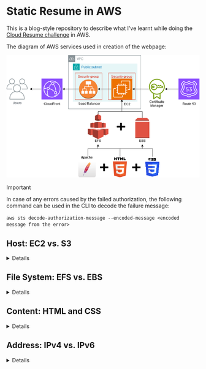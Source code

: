 # Static Resume in AWS
This is a blog-style repository to describe what I've learnt while doing the [Cloud Resume challenge](https://cloudresumechallenge.dev/docs/the-challenge/aws/) in AWS.

The diagram of AWS services used in creation of the webpage:

![Illustration](/Pics/Static%20Resume.png "The diagram showcasing the AWS services used in this practical exercise.")

> [!IMPORTANT]
> In case of any errors caused by the failed authorization, the following command can be used in the CLI to decode the failure message:
> 
> `aws sts decode-authorization-message --encoded-message <encoded message from the error>`
## Host: EC2 vs. S3
<details>

While the authors of the challenge recommended choosing S3 - which makes a lot of sense for static web-pages - I decided to go for EC2 for a couple of reasons. First, I wanted to get some first-hand experience with setting up an Apache server, and second, it was my first real hands-on experience working with Linux, and I was excited to give it a try.

Amazon offers several of their specialized Amazon Linux AMIs, but I opted for Ubuntu as a popular and well-documented OS. It turned out to be the right decision, as every problem I encountered during my work was already covered in helpful threads on Stack Overflow and reddit. It was also a great way to learn more about how SSH connections work - either directly or via a bastion host for instances in private subnets.

Some of the useful and most common commands that I learnt include:

**ls** - lists the contents of the current directory. Helpful options: **-a** to list all entries, **-s** to print the file size, **-l** to present the results in the long list format.

**lsblk** - lists the information about current volumes and partitions. Useful to keep track of the connected EFS and EBS volumes.

**clear** - clears the screen for convenience.

**pwd** - prints the current directory name.

**cd ..** - navigates up a directory.

**whoami** - shows the name of the current user.

**tty** - prints the name of the terminal connected to standard input.

**df** - view the information about the file systems. Useful to keep track of the connected EFS and EBS volumes and to search the instance for large outdated files in need of a clean-up. It helped me to quickly find and remove an obsolete swap file after a hibernation. Helpful options: **-h** for a more convenient presentation of file and directory sizes.

**sudo su -** and **sudo passwd [username]** - useful for changing the default passwords of the root and ubuntu users.

**echo "text" > path/file.txt** - writes the contents of "text" to the specified file. Can also be used in the user data section when spinning up a new instance, e.g., to write something to index.html on start-up.

**cat path/file.txt** - shows (concatenates) the standard output of a file. Easier and faster than viewing a document in vim every time.

**sudo ncdu -x /path/** - uses NCDU disk utility to provide a convenient text-based UI to quickly navigate through directories and check their size. **/path/** denotes the partition, can be replaced with **/** for the root file system. **-x** performs a full scan.
</details>

## File System: EFS vs. EBS
<details>
  
The next choice was between EFS and EBS, so I asked myself: Why not both? Working with these file systems taught me about mounting and unmounting them to an instance and automating the process via the **/etc/fstab** configuration.

EBS is straightforward in that regard and only requires editing the inbound rules in the corresponding security groups, but EFS also needs a mounting point that can be found by going to the EFS menu in AWS Console, choosing the newly created file system, selecting View Details, and then Attach.

Then, to avoid repeating this process upon stopping and restarting the instance, the mount sudo command has to be added at the end of **/etc/fstab** file.

Some of the useful and most common commands that I learnt include:

**sudo mount [options] File_System_Name:/ /path** - mounts the file system at the designated path. Helpful options: **-f** to test the mounting process in a dry run, **-a** to mount all the file systems in fstab, **-v** for a verbose description of what's being done.

One especially important detail was learning the difference between **efs** and **nfs4** options in the manual mounting process. Amazon provides EFS mount helper to simplify the automatic mounting process, but without the set of **amazon-efs-utils** tools, this option has to be changed to **nfs4** in the **sudo mount** command to avoid errors.
</details>

## Content: HTML and CSS
<details>

After setting up the server, it was the time to figure out how to write the web content. Learning the difference and use cases behind HTML and CSS allowed me to differentiate between the structure and style of my web page and understand the reasons behind the best practices associated with them.

I figured out how to create multiple pages in **/var/www/** sub-directories and connect them with `<a href="filename.html"></a>` commands. I made sure to avoid any individual style edits in my HTML files for this project and do all the formatting via the CSS, although the option to correct particular elements with the inline `style` attributes within elements or with the `<style></style>` element within the `<head>` section is also helpful in a pinch and overrides whatever is written in the attached CSS.

A quick example:

`<li style="color:green;">List Item</li>` - produces a green list item.

While this fragment defines an internal CSS for an entire page: 

```
<!DOCTYPE html>
<html>
<head>
<style>
body {background-color: powderblue;}
h1   {color: blue;}
p    {color: red;}
</style>
</head>
<body>

<h1>This is a heading</h1>
<p>This is a paragraph.</p>

</body>
</html>
```
</details>

## Address: IPv4 vs. IPv6
<details>
  
Ever since AWS started to charge $0.005/h per IPv4 in February, I considered switching to IPv6 as a matter of experiment. 

Such services as an Application Load Balancer require a minimum of two subnets with their own public IPs, and another Elastic IPv4 is needed for my EC2 to make sure it remains in place after stopping and starting the instance. 

I ended up preserving the IPv4 architecture, because the Load Balancer does not support IPv6-only setup - the only option is dual-stack, which does not help my situation. And while load balancing is not strictly needed for a small project like that, I wanted to keep it to showcase the operation on a small scale.

Still, it was a helpful experience figuring out how to switch an EC2 instance from IPv4 to IPv6, and I am leaving a short instruction about it here for the future reference. The process involves adding a CIDR block in three key areas: first the VPC where EC2 is located, then the VPC's subnet, then the subnet's network interface.

1. Navigate to the VPC in which your EC2 instance is located.
2. Click the **VPC ID**, then **Actions**, then **Edit CIDR**.
   ![Illustration](/Pics/firefox_dn03KSoPBb.gif "A small GIF demo.")
3. Click **Add new IPv6 CIDR** and select **Amazon-provided IPv6 CIDR block**.
4. In the VPC menu, choose the main route table on the **Resource Map** tab in the lower half of the screen.
5. In the route table menu, click **Edit routes**, then **Add route** and add **::/0** as the **Destination** and **Internet Gateway** as the **Target**.
6. Navigate to the subnet in which your EC2 instance is located.
7. Click the **Subnet ID**, then **Actions**, then **Edit IPv6 CIDRs**.
8. Click **Add IPv6 CIDR**, then **Save**.
9. On the **Networking** tab of the EC2 instance, navigate to the network interface, then click **Actions**, then click **Manage IP addresses**.
10. Expand the IP addresses section and click **Assign new IP address** in the **IPv6 addresses** area. **Note:** AWS does not support elastic IPv6, but it is possible to manually assign a static IPv6 you the instance in this menu.
11. Navigate to the EC2 Security Group and add the necessary inbound rules for the SSH connection, HTTP and HTTPS traffic, an OpenVPN port over the UDP protocol, etc.

  
To remove the IPv6 association, the process must be followed in reverse: First, remove the IPv6 address assigned to the network interface, then remove the CIDR block from the subnet, then remove the CIDR block from the VPC. Remember to remove any added rules from the security groups afterwards.
</details>
